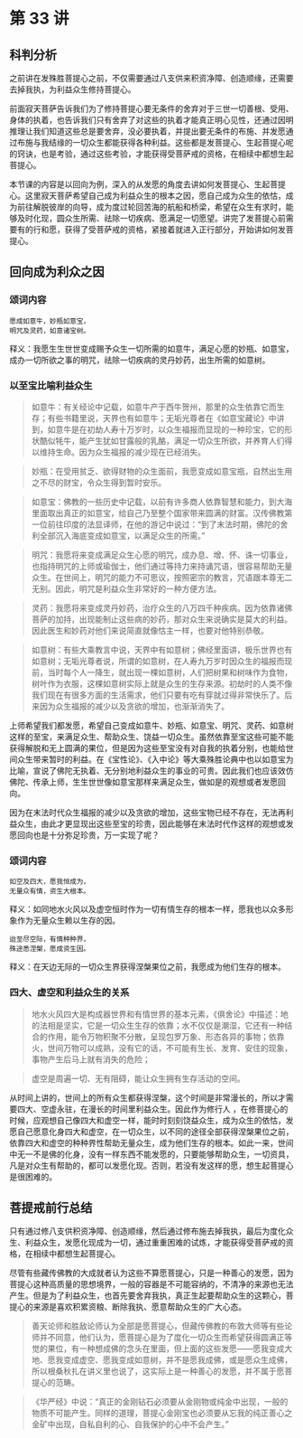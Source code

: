 # 第 33 讲

## 科判分析

之前讲在发殊胜菩提心之前，不仅需要通过八支供来积资净障、创造顺缘，还需要去掉我执，为利益众生修持菩提心。

前面寂天菩萨告诉我们为了修持菩提心要无条件的舍弃对于三世一切善根、受用、身体的执着，也告诉我们只有舍弃了对这些的执着才能真正明心见性，还通过因明推理让我们知道这些总是要舍弃，没必要执着，并提出要无条件的布施、并发愿通过布施与我结缘的一切众生都能获得各种利益。这些都是发菩提心、生起菩提心呢的窍诀，也是考验，通过这些考验，才能获得受菩萨戒的资格，在相续中都想生起菩提心。

本节课的内容是以回向为例，深入的从发愿的角度去讲如何发菩提心、生起菩提心。这里寂天菩萨希望自己成为利益众生的根本之因，愿自己成为众生的依怙，成为前往解脱彼岸的向导，成为度过轮回苦海的航船和桥梁，希望在众生有求时，能够及时化现，圆众生所需、祛除一切疾病、愿满足一切愿望。讲完了发菩提心前需要有的行和愿，获得了受菩萨戒的资格，紧接着就进入正行部分，开始讲如何发菩提心。

## 回向成为利众之因

### 颂词内容

```
愿成如意牛，妙瓶如意宝，
明咒及灵药，如意诸宝树。
```

释义：我愿生生世世变成赐予众生一切所需的如意牛，满足心愿的妙瓶、如意宝，成办一切所欲之事的明咒，祛除一切疾病的灵丹妙药，出生所需的如意树。

### 以至宝比喻利益众生

> 如意牛：有关经论中记载，如意牛产于西牛贺州，那里的众生依靠它而生存；有些书籍里说，天界也有如意牛；无垢光尊者在《如意宝藏论》中讲到，如意牛是在初劫人寿十万岁时，以众生福报而显现的一种珍宝，它的形状酷似牦牛，能产生犹如甘露般的乳酪，满足一切众生所欲，并养育人们得以维持生命。因为众生福报的减少现在已经消失。

> 妙瓶：在受用贫乏、欲得财物的众生面前，我愿变成如意宝瓶，自然出生用之不尽的财宝，令众生得到暂时安乐。

> 如意宝：佛教的一些历史中记载，以前有许多商人依靠智慧和能力，到大海里面取出真正的如意宝，给自己乃至整个国家带来圆满的财富。汉传佛教第一位前往印度的法显译师，在他的游记中说过：“到了末法时期，佛陀的舍利全部沉入海底变成如意宝，以满足众生的所需。”

> 明咒：我愿将来变成满足众生心愿的明咒，成办息、增、怀、诛一切事业，也指持明咒的上师或瑜伽士，他们通过等持力来持诵咒语，很容易帮助无量众生。在世间上，明咒的能力不可思议，按照密宗的教言，咒语跟本尊无二无别。因此，明咒是利益众生非常好的一种方便方法。

> 灵药：我愿将来变成灵丹妙药，治疗众生的八万四千种疾病。因为依靠诸佛菩萨的加持，出现能制止这些病的妙药，那对众生来说确实是莫大的利益。因此医生和妙药对他们来说简直就像怙主一样，也要对他特别恭敬。

> 如意树：有些大乘教言中说，天界中有如意树；佛经里面讲，极乐世界也有如意树；无垢光尊者说，所谓的如意树，在人寿九万岁时因众生的福报而现前，当时每个人一降生，就出现一棵如意树，人们把树果和树味作为食物，树叶作为衣服，这棵如意树实际上就是众生的生存来源。初劫时的人类不像我们现在有很多方面的生活需求，他们只要有吃有穿就过得非常快乐了。后来因为众生福报的减少以及贪欲的增加，也渐渐消失了。

上师希望我们都发愿，希望自己变成如意牛、妙瓶、如意宝、明咒、灵药、如意树这样的至宝，来满足众生、帮助众生、饶益一切众生。虽然依靠至宝这些可能不能获得解脱和无上圆满的果位，但是因为这些至宝没有对自我的执着分别，也能给世间众生带来暂时的利益。在《宝性论》、《入中论》等大乘殊胜论典中也以如意宝为比喻，宣说了佛陀无执着、无分别地利益众生的事业的可贵。因此我们也应该效仿佛陀、传承上师，生生世世像如意宝那样来满足众生，做如是的观想或者发愿回向。

因为在末法时代众生福报的减少以及贪欲的增加，这些宝物已经不存在，无法再利益众生，由此才更显现出这些至宝的珍贵，因此能够在末法时代作这样的观想或发愿回向也是十分弥足珍贵，万一实现了呢？

### 颂词内容

```
如空及四大，愿我恒成为，
无量众有情，资生大根本。
```

释义：如同地水火风以及虚空恒时作为一切有情生存的根本一样，愿我也以众多形象作为无量众生赖以生存的因。

```
迨至尽空际，有情种种界，
殊途悉涅槃，愿成资生因。
```

释义：在天边无际的一切众生界获得涅槃果位之前，我愿成为他们生存的根本。

### 四大、虚空和利益众生的关系

> 地水火风四大是构成器世界和有情世界的基本元素，《俱舍论》中描述：地的法相是坚实，它是一切众生生存的依靠；水不仅仅是潮湿，它还有一种结合的作用，能令万物积聚不分散，呈现包罗万象、形态各异的事物；依靠火，世间万物可以成熟，没有它的话，不可能有生长、发育、安住的现象，事物产生后马上就有消失的危险；

> 虚空是周遍一切、无有阻碍，能让众生拥有生存活动的空间。

从时间上讲的，世间上的所有众生都获得涅槃，这个时间是非常漫长的，所以才需要四大、空虚永驻，在漫长的时间里利益众生。因此作为修行人 ，在修菩提心的时候，应观想自己像四大和虚空一样，能时时刻刻饶益众生，成为众生的依怙，发愿自己愿意化身四大和虚空，在一切众生，以不同的途径全部获得涅槃果位之前，依靠四大和虚空的种种界性帮助无量众生，成为他们生存的根本。如此一来，世间中无一不是佛的化身，没有一样东西不能发愿的，只要能够帮助众生，一切资具，凡是对众生有帮助的，都可以发愿化现。否则，若没有发这样的愿，想生起菩提心是很困难的。

## 菩提戒前行总结

只有通过修八支供积资净障、创造顺缘，然后通过修布施去掉我执，最后为度化众生、利益众生，发愿化现成为一切，通过重重困难的试炼，才能获得受菩萨戒的资格，在相续中都想生起菩提心。

尽管有些藏传佛教的大成就者认为这些不算愿菩提心，只是一种善心的发愿，因为菩提心这种高质量的思想境界，一般的容器是不可能容纳的，不清净的来源也无法产生。但是为了利益众生，也首先要舍弃我执，真正生起要帮助众生的这颗心，菩提心的来源是喜欢积累资粮、断除我执、愿意帮助众生的广大心态。

> 善天论师和胜敌论师认为全部是愿菩提心，但藏传佛教的布敦大师等有些论师并不同意，他们认为，愿菩提心是为了度化一切众生而希望获得圆满正等觉的果位，有一种想成佛的念头在里面，但上面的这些发愿——愿我变成大地、愿我变成虚空、愿我变成如意树，并不是愿我成佛，或是愿众生成佛，所以根桑秋扎在讲义里也说了，这实际上是一种善心的发愿，并不属于愿菩提心的范畴。

> 《华严经》中说：“真正的金刚钻石必须要从金刚物或纯金中出现，一般的物质不可能产生。同样的道理，菩提心金刚宝也必须要从忘我的纯正善心之金矿中出现，自私自利的心、自我保护的心中不会产生。”
